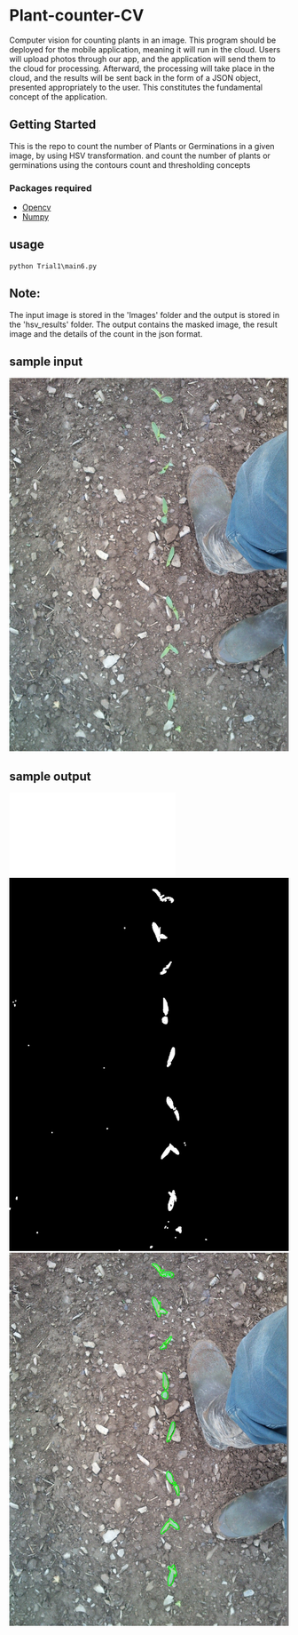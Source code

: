 # Plant-counter-CV
Computer vision for counting plants in an image. This program should be deployed for the mobile application, meaning it will run in the cloud. Users will upload photos through our app, and the application will send them to the cloud for processing. Afterward, the processing will take place in the cloud, and the results will be sent back in the form of a JSON object, presented appropriately to the user. This constitutes the fundamental concept of the application.

## Getting Started

This is the repo to count the number of Plants or Germinations in a given image, by using HSV transformation. and count the number of plants or germinations using the contours count and thresholding concepts


### Packages required

* [Opencv](https://opencv.org/)
* [Numpy](https://numpy.org/)
## usage

```
python Trial1\main6.py
```
## Note:
The input image is stored in the 'Images' folder and the output is stored in the 'hsv_results' folder. The output contains the masked image, the result image and the details of the count in the json format.

## sample input
![](Images\6.jpg)

## sample output

![](hsv_results/6/details.json)
![](hsv_results/6/masked_image.jpg)
![](hsv_results/6/result.jpg)

